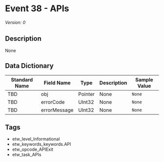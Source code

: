 # Event 38 - APIs
###### Version: 0

## Description
None

## Data Dictionary
|Standard Name|Field Name|Type|Description|Sample Value|
|---|---|---|---|---|
|TBD|obj|Pointer|None|`None`|
|TBD|errorCode|UInt32|None|`None`|
|TBD|errorMessage|UInt32|None|`None`|

## Tags
* etw_level_Informational
* etw_keywords_keywords.API
* etw_opcode_APIExit
* etw_task_APIs